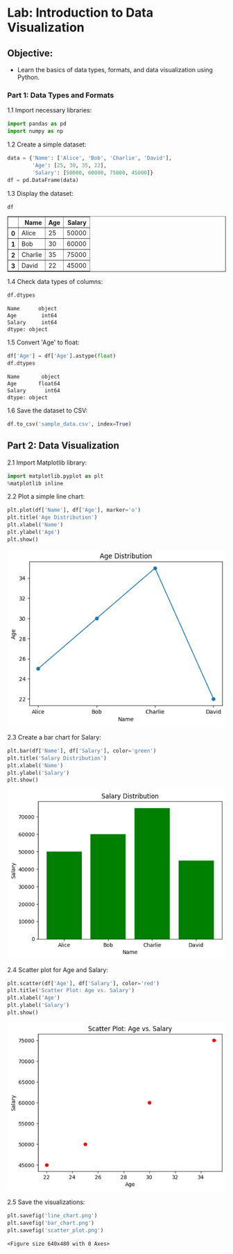 # Lab: Introduction to Data Visualization

## Objective:
- Learn the basics of data types, formats, and data visualization using Python.

### Part 1: Data Types and Formats

1.1 Import necessary libraries:


```python
import pandas as pd
import numpy as np
```

1.2 Create a simple dataset:


```python
data = {'Name': ['Alice', 'Bob', 'Charlie', 'David'],
        'Age': [25, 30, 35, 22],
        'Salary': [50000, 60000, 75000, 45000]}
df = pd.DataFrame(data)
```

1.3 Display the dataset:



```python
df
```




<div>
<style scoped>
    .dataframe tbody tr th:only-of-type {
        vertical-align: middle;
    }

    .dataframe tbody tr th {
        vertical-align: top;
    }

    .dataframe thead th {
        text-align: right;
    }
</style>
<table border="1" class="dataframe">
  <thead>
    <tr style="text-align: right;">
      <th></th>
      <th>Name</th>
      <th>Age</th>
      <th>Salary</th>
    </tr>
  </thead>
  <tbody>
    <tr>
      <th>0</th>
      <td>Alice</td>
      <td>25</td>
      <td>50000</td>
    </tr>
    <tr>
      <th>1</th>
      <td>Bob</td>
      <td>30</td>
      <td>60000</td>
    </tr>
    <tr>
      <th>2</th>
      <td>Charlie</td>
      <td>35</td>
      <td>75000</td>
    </tr>
    <tr>
      <th>3</th>
      <td>David</td>
      <td>22</td>
      <td>45000</td>
    </tr>
  </tbody>
</table>
</div>



1.4 Check data types of columns:



```python
df.dtypes
```




    Name      object
    Age        int64
    Salary     int64
    dtype: object



1.5 Convert 'Age' to float:


```python
df['Age'] = df['Age'].astype(float)
df.dtypes
```




    Name       object
    Age       float64
    Salary      int64
    dtype: object



1.6 Save the dataset to CSV:



```python
df.to_csv('sample_data.csv', index=True)

```

## Part 2: Data Visualization
2.1 Import Matplotlib library:


```python
import matplotlib.pyplot as plt
%matplotlib inline
```

2.2 Plot a simple line chart:



```python
plt.plot(df['Name'], df['Age'], marker='o')
plt.title('Age Distribution')
plt.xlabel('Name')
plt.ylabel('Age')
plt.show()
```


    
![png](Lab2%20Solution_files/Lab2%20Solution_16_0.png)
    


2.3 Create a bar chart for Salary:



```python
plt.bar(df['Name'], df['Salary'], color='green')
plt.title('Salary Distribution')
plt.xlabel('Name')
plt.ylabel('Salary')
plt.show()
```


    
![png](Lab2%20Solution_files/Lab2%20Solution_18_0.png)
    


2.4 Scatter plot for Age and Salary:



```python
plt.scatter(df['Age'], df['Salary'], color='red')
plt.title('Scatter Plot: Age vs. Salary')
plt.xlabel('Age')
plt.ylabel('Salary')
plt.show()
```


    
![png](Lab2%20Solution_files/Lab2%20Solution_20_0.png)
    


2.5 Save the visualizations:



```python
plt.savefig('line_chart.png')
plt.savefig('bar_chart.png')
plt.savefig('scatter_plot.png')
```


    <Figure size 640x480 with 0 Axes>



```python

```
